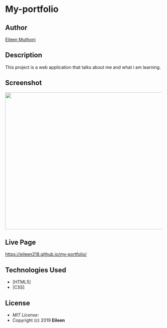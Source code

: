 # My-portfolio

## Author

[Eileen Muthoni](https://github.com/Eileen218/my-portfolio.git)

## Description

This project is a web application that talks about me and what i am learning.

## Screenshot
<img src="webpage.png" width="900px" height="440px">

## Live Page
https://eileen218.github.io/my-portfolio/


## Technologies Used

* [HTML5]
* [CSS]

## License
* *MIT License:*
* Copyright (c) 2019 **Eileen**
